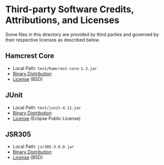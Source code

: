 # Third-party Software Credits, Attributions, and Licenses

Some files in this directory are provided by third parties and governed by their respective
licenses as described below.

## Hamcrest Core

 * Local Path: `test/hamcrest-core-1.3.jar`
 * [Binary Distribution](http://central.maven.org/maven2/org/hamcrest/hamcrest-core/1.3/hamcrest-core-1.3.jar)
 * [License](https://github.com/hamcrest/JavaHamcrest/blob/master/LICENSE.txt) (BSD)
 
## JUnit

 * Local Path: `test/junit-4.11.jar`
 * [Binary Distribution](http://central.maven.org/maven2/junit/junit/4.11/junit-4.11.jar)
 * [License](https://github.com/junit-team/junit/blob/master/LICENSE-junit.txt) (Eclipse Public License)
 
## JSR305

 * Local Path: `jsr305-3.0.0.jar`
 * [Binary Distribution](http://central.maven.org/maven2/com/google/code/findbugs/jsr305/3.0.0/jsr305-3.0.0.jar)
 * [License](https://code.google.com/p/jsr-305/source/browse/trunk/ri/LICENSE) (BSD)
